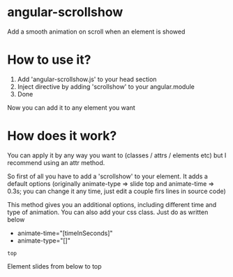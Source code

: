 # angular-scrollshow
Add a smooth animation on scroll when an element is showed

# How to use it?
1. Add 'angular-scrollshow.js' to your head section
2. Inject directive by adding 'scrollshow' to your angular.module
3. Done

Now you can add it to any element you want

# How does it work?

You can apply it by any way you want to (classes / attrs / elements etc) but I recommend using an attr method.

So first of all you have to add a 'scrollshow' to your element. It adds a default options (originally animate-type => slide top and animate-time => 0.3s; you can change it any time, just edit a couple firs lines in source code)

This method gives you an additional options, including different time and type of animation. You can also add your css class. Just do as written below

 - animate-time="[timeInSeconds]"
 - animate-type="[]"

 ``` top ``` 

Element slides from below to top


```



```
